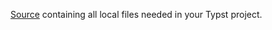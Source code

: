 <!-- markdownlint-disable-file first-line-h1 -->

[Source](../../recipes/specifying-sources.md) containing all local files
needed in your Typst project.
